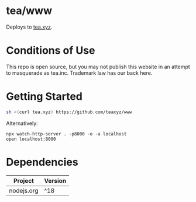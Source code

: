# tea/www

Deploys to [tea.xyz](https://tea.xyz).

# Conditions of Use

This repo is open source, but you may not publish this website in an attempt
to masquerade as tea.inc. Trademark law has our back here.

# Getting Started

```sh
sh <(curl tea.xyz) https://github.com/teaxyz/www
```

Alternatively:

```
npx watch-http-server . -p8000 -o -a localhost
open localhost:8000
```

# Dependencies

| Project    | Version |
|------------|---------|
| nodejs.org |   ^18   |
